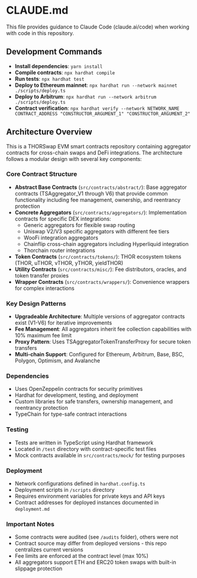 # CLAUDE.md

This file provides guidance to Claude Code (claude.ai/code) when working with code in this repository.

## Development Commands

- **Install dependencies**: `yarn install`
- **Compile contracts**: `npx hardhat compile`
- **Run tests**: `npx hardhat test`
- **Deploy to Ethereum mainnet**: `npx hardhat run --network mainnet ./scripts/deploy.ts`
- **Deploy to Arbitrum**: `npx hardhat run --network arbitrum ./scripts/deploy.ts`
- **Contract verification**: `npx hardhat verify --network NETWORK_NAME CONTRACT_ADDRESS "CONSTRUCTOR_ARGUMENT_1" "CONSTRUCTOR_ARGUMENT_2"`

## Architecture Overview

This is a THORSwap EVM smart contracts repository containing aggregator contracts for cross-chain swaps and DeFi integrations. The architecture follows a modular design with several key components:

### Core Contract Structure

- **Abstract Base Contracts** (`src/contracts/abstract/`): Base aggregator contracts (TSAggregator_V1 through V6) that provide common functionality including fee management, ownership, and reentrancy protection
- **Concrete Aggregators** (`src/contracts/aggregators/`): Implementation contracts for specific DEX integrations:
  - Generic aggregators for flexible swap routing
  - Uniswap V2/V3 specific aggregators with different fee tiers
  - WooFi integration aggregators
  - Chainflip cross-chain aggregators including Hyperliquid integration
  - Thorchain router integrations
- **Token Contracts** (`src/contracts/tokens/`): THOR ecosystem tokens (THOR, uTHOR, vTHOR, yTHOR, yieldTHOR)
- **Utility Contracts** (`src/contracts/misc/`): Fee distributors, oracles, and token transfer proxies
- **Wrapper Contracts** (`src/contracts/wrappers/`): Convenience wrappers for complex interactions

### Key Design Patterns

- **Upgradeable Architecture**: Multiple versions of aggregator contracts exist (V1-V6) for iterative improvements
- **Fee Management**: All aggregators inherit fee collection capabilities with 10% maximum fee limit
- **Proxy Pattern**: Uses TSAggregatorTokenTransferProxy for secure token transfers
- **Multi-chain Support**: Configured for Ethereum, Arbitrum, Base, BSC, Polygon, Optimism, and Avalanche

### Dependencies

- Uses OpenZeppelin contracts for security primitives
- Hardhat for development, testing, and deployment
- Custom libraries for safe transfers, ownership management, and reentrancy protection
- TypeChain for type-safe contract interactions

### Testing

- Tests are written in TypeScript using Hardhat framework
- Located in `/test` directory with contract-specific test files
- Mock contracts available in `src/contracts/mock/` for testing purposes

### Deployment

- Network configurations defined in `hardhat.config.ts`
- Deployment scripts in `/scripts` directory
- Requires environment variables for private keys and API keys
- Contract addresses for deployed instances documented in `deployment.md`

### Important Notes

- Some contracts were audited (see `/audits` folder), others were not
- Contract source may differ from deployed versions - this repo centralizes current versions
- Fee limits are enforced at the contract level (max 10%)
- All aggregators support ETH and ERC20 token swaps with built-in slippage protection